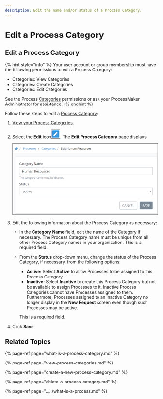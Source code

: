 ```yaml
---
description: Edit the name and/or status of a Process Category.
---
```


# Edit a Process Category

## Edit a Process Category

{% hint style="info" %}
Your user account or group membership must have the following permissions to edit a Process Category:

* Categories: View Categories
* Categories: Create Categories
* Categories: Edit Categories

See the Process [Categories](../../../../processmaker-administration/permission-descriptions-for-users-and-groups.md#categories) permissions or ask your ProcessMaker Administrator for assistance.
{% endhint %}

Follow these steps to edit a [Process Category](what-is-a-process-category.md):

1. [View your Process Categories](view-process-categories.md#view-process-categories).
2. Select the **Edit** icon![](../../../../.gitbook/assets/open-modeler-edit-icon-processes-page-processes.png). The **Edit Process Category** page displays.  

   ![](../../../../.gitbook/assets/edit-process-category-page-processes.png)

3. Edit the following information about the Process Category as necessary:
   * In the **Category Name** field, edit the name of the Category if necessary. The Process Category name must be unique from all other Process Category names in your organization. This is a required field.
   * From the **Status** drop-down menu, change the status of the Process Category, if necessary, from the following options:

     * **Active:** Select **Active** to allow Processes to be assigned to this Process Category.
     * **Inactive:** Select **Inactive** to create this Process Category but not be available to assign Processes to it. Inactive Process Categories cannot have Processes assigned to them. Furthermore, Processes assigned to an inactive Category no longer display in the **New Request** screen even though such Processes may be active.

     This is a required field.
4. Click **Save**.

## Related Topics

{% page-ref page="what-is-a-process-category.md" %}

{% page-ref page="view-process-categories.md" %}

{% page-ref page="create-a-new-process-category.md" %}

{% page-ref page="delete-a-process-category.md" %}

{% page-ref page="../../what-is-a-process.md" %}

